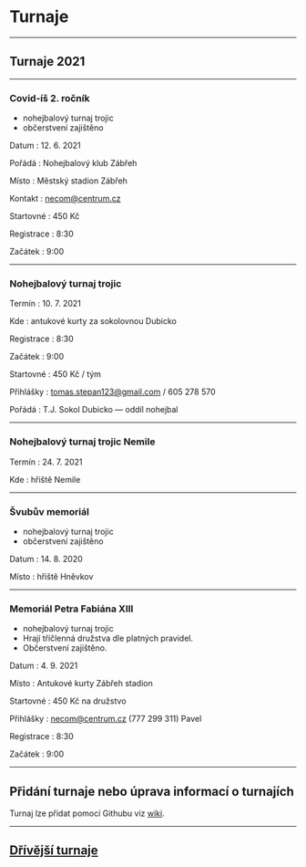 # Turnaje #

---

## Turnaje 2021 ##

---

### Covid-íš 2. ročník ###
- nohejbalový turnaj trojic
- občerstvení zajištěno 

Datum
: 12\. 6\. 2021 

Pořádá
: Nohejbalový klub Zábřeh

Místo
: Městský stadion Zábřeh

Kontakt
: necom@centrum.cz

Startovné
: 450 Kč 

Registrace
: 8:30

Začátek
: 9:00

---

### Nohejbalový turnaj trojic

Termín
: 10\. 7\. 2021

Kde
: antukové kurty za sokolovnou Dubicko

Registrace
: 8:30

Začátek
: 9:00

Startovné
: 450 Kč / tým
 
Přihlášky
: tomas.stepan123@gmail.com / 605 278 570

Pořádá
: T.J. Sokol Dubicko — oddíl nohejbal 

---

### Nohejbalový turnaj trojic Nemile

Termín
: 24\. 7\. 2021

Kde
: hřiště Nemile

---

### Švubův memoriál ###
- nohejbalový turnaj trojic
- občerstvení zajištěno 

Datum
: 14\. 8\. 2020

Místo
: hřiště Hněvkov

---

### Memoriál Petra Fabiána XIII ###
- nohejbalový turnaj trojic
- Hrají tříčlenná družstva dle platných pravidel.
- Občerstvení zajištěno. 

Datum
: 4\. 9\. 2021 

Místo
: Antukové kurty Zábřeh stadion

Startovné
: 450 Kč na družstvo 

Přihlášky
: necom@centrum.cz (777 299 311) Pavel

Registrace
: 8:30

Začátek 
: 9:00

---


## Přidání turnaje nebo úprava informací o turnajích

Turnaj lze přidat pomocí Githubu viz [wiki](https://github.com/nohejbal-zabrezsko/nohejbal-zabrezsko.github.io/wiki/P%C5%99id%C3%A1n%C3%AD-nebo-%C3%BAprava-turnaje).

---

## [Dřívější turnaje](predchozi_turnaje.md)
